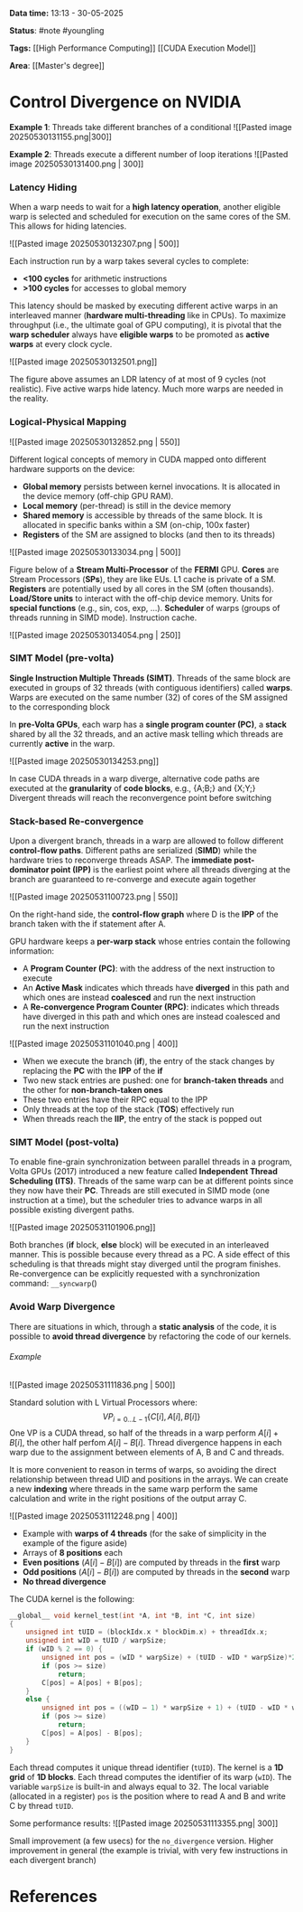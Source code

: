 **Data time:** 13:13 - 30-05-2025

**Status**: #note #youngling 

**Tags:** [[High Performance Computing]] [[CUDA Execution Model]]

**Area**: [[Master's degree]]
# Control Divergence on NVIDIA

**Example 1**: Threads take different branches of a conditional
![[Pasted image 20250530131155.png|300]]


**Example 2**: Threads execute a different number of loop iterations
![[Pasted image 20250530131400.png | 300]]

### Latency Hiding
When a warp needs to wait for a **high latency operation**, another eligible warp is selected and scheduled for execution on the same cores of the SM. This allows for hiding latencies.

![[Pasted image 20250530132307.png | 500]]

Each instruction run by a warp takes several cycles to complete:
- **<100 cycles** for arithmetic instructions
- **>100 cycles** for accesses to global memory

This latency should be masked by executing different active warps in an interleaved manner (**hardware multi-threading** like in CPUs). To maximize throughput (i.e., the ultimate goal of GPU computing), it is pivotal that the **warp scheduler** always have **eligible warps** to be promoted as **active warps** at every clock cycle.

![[Pasted image 20250530132501.png]]

The figure above assumes an LDR latency of at most of 9 cycles (not realistic). Five active warps hide latency. Much more warps are needed in the reality.

###  Logical-Physical Mapping

![[Pasted image 20250530132852.png | 550]]

Different logical concepts of memory in CUDA mapped onto different hardware supports on the device:
- **Global memory** persists between kernel invocations. It is allocated in the device memory (off-chip GPU RAM). 
- **Local memory** (per-thread) is still in the device memory
- **Shared memory** is accessible by threads of the same block. It is allocated in specific banks within a SM (on-chip, 100x faster)
- **Registers** of the SM are assigned to blocks (and then to its threads)

![[Pasted image 20250530133034.png | 500]]

Figure below of a **Stream Multi-Processor** of the **FERMI** GPU. **Cores** are Stream Processors (**SPs**), they are like EUs. L1 cache is private of a SM. **Registers** are potentially used by all cores in the SM (often thousands). **Load/Store units** to interact with the off-chip device memory. Units for **special functions** (e.g., sin, cos, exp, …). **Scheduler** of warps (groups of threads running in SIMD mode). Instruction cache.

![[Pasted image 20250530134054.png | 250]]

### SIMT Model (pre-volta)
**Single Instruction Multiple Threads (SIMT)**. Threads of the same block are executed in groups of 32 threads (with contiguous identifiers) called **warps**. Warps are executed on the same number (32) of cores of the SM assigned to the corresponding block

In **pre-Volta GPUs**, each warp has a **single program counter (PC)**, a **stack** shared by all the 32 threads, and an active mask telling which threads are currently **active** in the warp.

![[Pasted image 20250530134253.png]]

In case CUDA threads in a warp diverge, alternative code paths are executed at the **granularity** of **code blocks**, e.g., {A;B;} and {X;Y;} Divergent threads will reach the reconvergence point before switching

### Stack-based Re-convergence
Upon a divergent branch, threads in a warp are allowed to follow different **control-flow paths**. Different paths are serialized (**SIMD**) while the hardware tries to reconverge threads ASAP. The **immediate post-dominator point (IPP)** is the earliest point where all threads diverging at the branch are guaranteed to re-converge and execute again together

![[Pasted image 20250531100723.png | 550]]

On the right-hand side, the **control-flow graph** where D is the **IPP** of the branch taken with the if statement after A.

GPU hardware keeps a **per-warp stack** whose entries contain the following information:
- A **Program Counter (PC)**: with the address of the next instruction to execute
- An **Active Mask** indicates which threads have **diverged** in this path and which ones are instead **coalesced** and run the next instruction
- A **Re-convergence Program Counter (RPC)**: indicates which threads have diverged in this path and which ones are instead coalesced and run the next instruction

![[Pasted image 20250531101040.png | 400]]

- When we execute the branch (**if**), the entry of the stack changes by replacing the **PC** with the **IPP** of the **if**
- Two new stack entries are pushed: one for **branch-taken threads** and the other for **non-branch-taken ones**
- These two entries have their RPC equal to the IPP
- Only threads at the top of the stack (**TOS**) effectively run
- When threads reach the **IIP**, the entry of the stack is popped out

### SIMT Model (post-volta)
To enable fine-grain synchronization between parallel threads in a program, Volta GPUs (2017) introduced a new feature called **Independent Thread Scheduling (ITS)**. Threads of the same warp can be at different points since they now have their **PC**. Threads are still executed in SIMD mode (one instruction at a time), but the scheduler tries to advance warps in all possible existing divergent paths.

![[Pasted image 20250531101906.png]]

Both branches (**if** block, **else** block) will be executed in an interleaved manner. This is possible because every thread as a PC. A side effect of this scheduling is that threads might stay diverged until the program finishes. Re-convergence can be explicitly requested with a synchronization command: `__syncwarp`()

### Avoid Warp Divergence
There are situations in which, through a **static analysis** of the code, it is possible to **avoid thread divergence** by refactoring the code of our kernels. 
###### Example
![[Pasted image 20250531111836.png | 500]]

Standard solution with L Virtual Processors where:
$$
VP_{i=0\dots L-1} \{C[i], A[i], B[i]\}
$$
One VP is a CUDA thread, so half of the threads in a warp perform $A[i] + B[i]$, the other half perfom $A[i] - B[i]$. Thread divergence happens in each warp due to the assignment between elements of A, B and C and threads.

It is more convenient to reason in terms of warps, so avoiding the direct relationship between thread UID and positions in the arrays. We can create a new **indexing** where threads in the same warp perform the same calculation and write in the right positions of the output array C.

![[Pasted image 20250531112248.png | 400]]

- Example with **warps of 4 threads** (for the sake of simplicity in the example of the figure aside)
- Arrays of **8 positions** each
- **Even positions** ($A[i]- B[i]$) are computed by threads in the **first** warp
- **Odd positions** ($A[i] - B[i]$) are computed by threads in the **second** warp
- **No thread divergence**

The CUDA kernel is the following:
```c
__global__ void kernel_test(int *A, int *B, int *C, int size)
{
	unsigned int tUID = (blockIdx.x * blockDim.x) + threadIdx.x;
	unsigned int wID = tUID / warpSize;
	if (wID % 2 == 0) {
		unsigned int pos = (wID * warpSize) + (tUID - wID * warpSize)*2;
		if (pos >= size)
			return;
		C[pos] = A[pos] + B[pos];
	}
	else {
		unsigned int pos = ((wID – 1) * warpSize + 1) + (tUID - wID * warpSize)*2;
		if (pos >= size)
			return;
		C[pos] = A[pos] - B[pos];
	}
}
```

Each thread computes it unique thread identifier (`tUID`). The kernel is a **1D grid** of **1D blocks**. Each thread computes the identifier of its warp (`wID`). The variable `warpSize` is built-in and always equal to 32. The local variable (allocated in a register) `pos` is the position where to read A and B and write C by thread `tUID`.

Some performance results:
![[Pasted image 20250531113355.png| 300]]

Small improvement (a few usecs) for the `no_divergence` version. Higher improvement in general (the example is trivial, with very few instructions in each divergent branch)

# References
